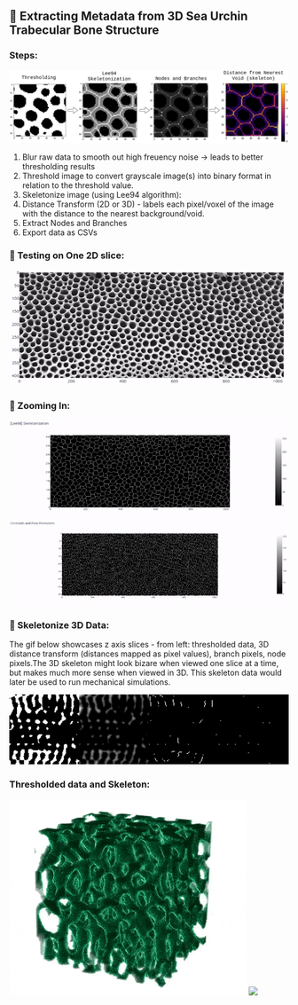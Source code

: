 ## :microscope: Extracting Metadata from 3D Sea Urchin Trabecular Bone Structure

### Steps:
![](/images_and_gifs/horizontal_skeletonization_steps.png)
1. Blur raw data to smooth out high freuency noise -> leads to better thresholding results
2. Threshold image to convert grayscale image(s) into binary format in relation to the threshold value.
3. Skeletonize image (using Lee94 algorithm):
4. Distance Transform (2D or 3D) - labels each pixel/voxel of the image with the distance to the nearest background/void.
5. Extract Nodes and Branches
6. Export data as CSVs
### :wrench: Testing on One 2D slice:
<img src="/images_and_gifs/processing_steps.gif" width="750" title="hover text">
 
### :mag_right: Zooming In:
<img src="/images_and_gifs/lee94_skeletonization.gif" width="750" title="hover text">
 
<img src="/images_and_gifs/centroids_and_pore_perimeters.gif" width="750" title="hover text">

### :rocket:	Skeletonize 3D Data:
The gif below showcases z axis slices - from left: thresholded data, 3D distance transform (distances mapped as pixel values), branch pixels, node pixels.The 3D skeleton might look bizare when viewed one slice at a time, but makes much more sense when viewed in 3D. This skeleton data would later be used to run mechanical simulations.

<img src="/images_and_gifs/horizontal_seg+distrans+branch+nodes.gif" width="750" title="hover text">

### Thresholded data and Skeleton:

![](/images_and_gifs/raw_data_3d_imjoy.gif)
![](/images_and_gifs/skeleton_3d_imjoy.gif)




 



